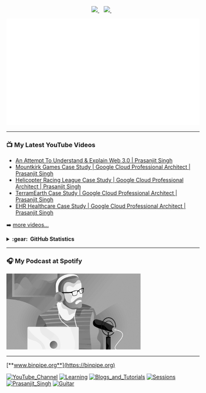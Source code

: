 <p align='center'>
  <a href="https://www.linkedin.com/in/prasanjit-singh/">
    <img src="https://img.shields.io/badge/linkedin-%230077B5.svg?&style=for-the-badge&logo=linkedin&logoColor=white" />
  </a>&nbsp;&nbsp;
  <a href="https://youtube.com/binpipe">
    <img src="https://img.shields.io/badge/YouTube-FF0000?style=for-the-badge&logo=youtube&logoColor=white" />        
  </a>&nbsp;&nbsp;
  
</p>


![](prasanjit_singh.gif)

---

### 📺 My Latest YouTube Videos

<!-- YOUTUBE:START -->
- [An Attempt To Understand &amp; Explain Web 3.0 | Prasanjit Singh](https://www.youtube.com/watch?v=ch4YqJ2kAyU)
- [Mountkirk Games Case Study | Google Cloud Professional Architect | Prasanjit Singh](https://www.youtube.com/watch?v=Ki69zX6UZJ0)
- [Helicopter Racing League Case Study | Google Cloud Professional Architect | Prasanjit Singh](https://www.youtube.com/watch?v=beaA9ZoOxB8)
- [TerramEarth Case Study | Google Cloud Professional Architect | Prasanjit Singh](https://www.youtube.com/watch?v=4D_nBj4OdlE)
- [EHR Healthcare Case Study | Google Cloud Professional Architect | Prasanjit Singh](https://www.youtube.com/watch?v=FI7R_pebRmc)
<!-- YOUTUBE:END -->

➡️ [more videos...](https://youtube.com/binpipe)
  
  <details>
  <summary><b>:gear: &nbsp;GitHub Statistics</b></summary>
  <br/>
    <p align="center">
        <img height="137px" src="https://github-readme-streak-stats.herokuapp.com/?user=prasanjit-&hide_border=true&theme=nightowl" />
    </p>
    <p align="center">
        <img height="137px" src="https://github-readme-stats.vercel.app/api?username=prasanjit-&hide_title=true&hide_border=true&show_icons=true&include_all_commits=true&count_private=true&line_height=21&theme=nightowl" /> <img height="137px" src="https://github-readme-stats.vercel.app/api/top-langs/?username=prasanjit-&hide=html&hide_title=true&hide_border=true&layout=compact&langs_count=8&theme=nightowl" />
    </p>
</details>
<hr/>

### 🎧 My Podcast at Spotify

[<img src="prasanjit_podcast_logo.gif" alt="Cloud Engineering Podcast" width="350" />](https://open.spotify.com/show/56H7h3LHHyMSiAv5i2NurV)
<hr/>

[**www.binpipe.org**](https://binpipe.org)

<a href="https://www.youtube.com/channel/UCPTgt4Wo0MAnuzNEEZlk90A?sub_confirmation=1"><img src="https://img.shields.io/badge/BINPIPE-YouTube-red" alt="YouTube_Channel"></a>
<a href="https://github.com/BINPIPE/resources/blob/master/devops-lesson-plans.md"><img src="https://img.shields.io/badge/BINPIPE-Learning_Resources-orange" alt="Learning"></a>
<a href="https://blog.binpipe.org"><img src="https://img.shields.io/badge/BINPIPE-Blogs_and_Tutorials-blue" alt="Blogs_and_Tutorials"></a>
<a href="https://forms.gle/tDJxDyj2nJyfsgsk7"><img src="https://img.shields.io/badge/BINPIPE-Live_Sessions-gold" alt="Sessions"></a>
<a href="https://www.linkedin.com/in/prasanjit-singh"><img src="https://img.shields.io/badge/Contact-Prasanjit_Singh-black" alt="Prasanjit_Singh"></a>
<a href="https://guitar.binpipe.org"><img src="https://img.shields.io/badge/♫-Guitar_Notes-silver" alt="Guitar"></a>
